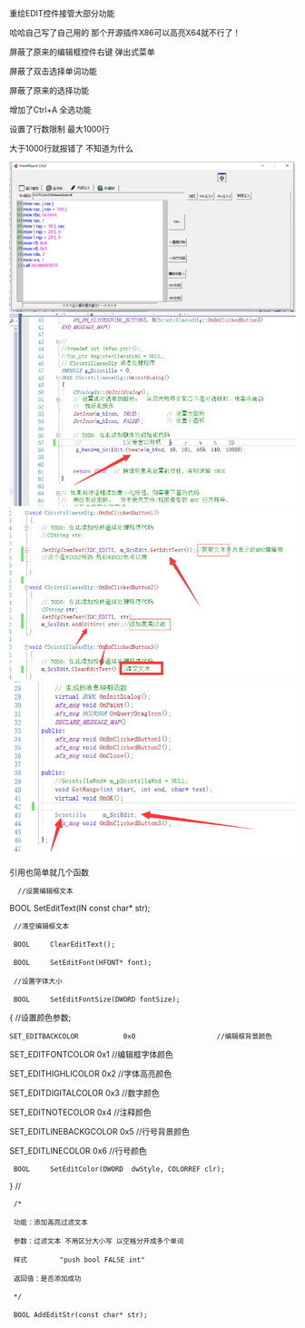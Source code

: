 重绘EDIT控件接管大部分功能

哈哈自己写了自己用的 那个开源插件X86可以高亮X64就不行了！

屏蔽了原来的编辑框控件右键 弹出式菜单

屏蔽了双击选择单词功能

屏蔽了原来的选择功能

增加了Ctrl+A 全选功能

设置了行数限制 最大1000行

大于1000行就报错了 不知道为什么

![Image](https://github.com/lwqamm/HighlightEditBoxControlapp/blob/main/20230218200000.png)
![Image](https://github.com/lwqamm/HighlightEditBoxControlapp/blob/main/image.png)
![Image](https://github.com/lwqamm/HighlightEditBoxControlapp/blob/main/QQ%E6%88%AA%E5%9B%BE20230215213435.png)
![Image](https://github.com/lwqamm/HighlightEditBoxControlapp/blob/main/QQ%E6%88%AA%E5%9B%BE20230215213315.png)



引用也简单就几个函数

      //设置编辑框文本
      
 BOOL     SetEditText(IN  const char* str);
 
	 //清空编辑框文本
	 
	 BOOL     ClearEditText();
	 
	 BOOL     SetEditFont(HFONT* font);

	 //设置字体大小
	 
	 BOOL     SetEditFontSize(DWORD fontSize);
   {
	 //设置颜色参数;
	 
    SET_EDITBACKCOLOR           0x0                    //编辑框背景颜色
    
 SET_EDITFONTCOLOR              0x1                    //编辑框字体颜色
 
 SET_EDITHIGHLICOLOR            0x2                    //字体高亮颜色
 
 SET_EDITDIGITALCOLOR           0x3                    //数字颜色
 
 SET_EDITNOTECOLOR              0x4                    //注释颜色
 
 SET_EDITLINEBACKGCOLOR         0x5                    //行号背景颜色
 
 SET_EDITLINECOLOR              0x6                    //行号颜色
 
	 BOOL     SetEditColor(DWORD  dwStyle, COLORREF clr);
	 
   }
	 //
	 
	 /*
	 
	 功能：添加高亮过滤文本
	 
	 参数：过滤文本 不用区分大小写 以空格分开成多个单词
	 
	 样式        "push bool FALSE int"
	 
	 返回值：是否添加成功
	 
	 */
	 
	 BOOL AddEditStr(const char* str);
	 
